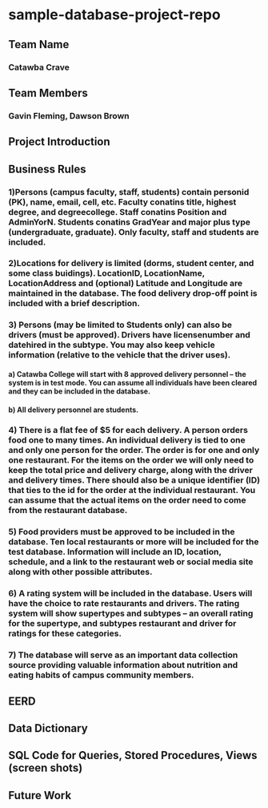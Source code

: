 # sample-database-project-repo
## Team Name
### Catawba Crave
## Team Members
### Gavin Fleming, Dawson Brown
## Project Introduction
## Business Rules
  ### 1)Persons (campus faculty, staff, students) contain personid (PK), name, email, cell, etc.  Faculty conatins title, highest degree, and degreecollege. Staff conatins Position and AdminYorN. Students conatins GradYear and major plus type (undergraduate, graduate). Only faculty, staff and students are included.
  ### 2)Locations for delivery is limited (dorms, student center, and some class buidings). LocationID, LocationName, LocationAddress and (optional) Latitude and Longitude are maintained in the database. The food delivery drop-off point is included with a brief description.
  ### 3)	Persons (may be limited to Students only) can also be drivers (must be approved). Drivers have licensenumber and datehired in the subtype. You may also keep vehicle information (relative to the vehicle that the driver uses).
  ####  a)	Catawba College will start with 8 approved delivery personnel – the system is in test mode.  You can assume all individuals have been cleared and they can be included in the database.
  ####  b)	All delivery personnel are students.
  ### 4)	There is a flat fee of $5 for each delivery. A person orders food one to many times. An individual delivery is tied to one and only one person for the order. The order is for one and only one restaurant. For the items on the order we will only need to keep the total price and delivery charge, along with the driver and delivery times. There should also be a unique identifier (ID) that ties to the id for the order at the individual restaurant. You can assume that the actual items on the order need to come from the restaurant database.
  ### 5)	Food providers must be approved to be included in the database. Ten local restaurants or more will be included for the test database. Information will include an ID, location, schedule, and a link to the restaurant web or social media site along with other possible attributes.
  ### 6)	A rating system will be included in the database. Users will have the choice to rate restaurants and drivers. The rating system will show supertypes and subtypes – an overall rating for the supertype, and subtypes restaurant and driver for ratings for these categories.
  ### 7)	The database will serve as an important data collection source providing valuable information about nutrition and eating habits of campus community members.

## EERD
## Data Dictionary
## SQL Code for Queries, Stored Procedures, Views (screen shots)
## Future Work
